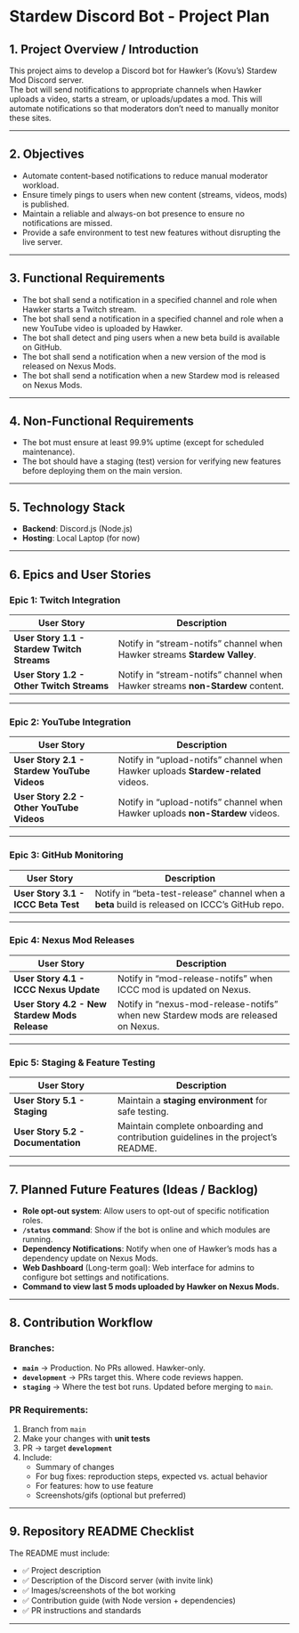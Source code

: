 # Stardew Discord Bot - Project Plan

## 1. Project Overview / Introduction
This project aims to develop a Discord bot for Hawker’s (Kovu’s) Stardew Mod Discord server.  
The bot will send notifications to appropriate channels when Hawker uploads a video, starts a stream, or uploads/updates a mod. This will automate notifications so that moderators don’t need to manually monitor these sites.

---

## 2. Objectives
- Automate content-based notifications to reduce manual moderator workload.
- Ensure timely pings to users when new content (streams, videos, mods) is published.
- Maintain a reliable and always-on bot presence to ensure no notifications are missed.
- Provide a safe environment to test new features without disrupting the live server.

---

## 3. Functional Requirements
- The bot shall send a notification in a specified channel and role when Hawker starts a Twitch stream.
- The bot shall send a notification in a specified channel and role when a new YouTube video is uploaded by Hawker.
- The bot shall detect and ping users when a new beta build is available on GitHub.
- The bot shall send a notification when a new version of the mod is released on Nexus Mods.
- The bot shall send a notification when a new Stardew mod is released on Nexus Mods.

---

## 4. Non-Functional Requirements
- The bot must ensure at least 99.9% uptime (except for scheduled maintenance).
- The bot should have a staging (test) version for verifying new features before deploying them on the main version.

---

## 5. Technology Stack
- **Backend**: Discord.js (Node.js)
- **Hosting**: Local Laptop (for now)

---

## 6. Epics and User Stories

### Epic 1: Twitch Integration
| User Story                              | Description                                                                                     |
|-----------------------------------------|-------------------------------------------------------------------------------------------------|
| **User Story 1.1 - Stardew Twitch Streams** | Notify in “stream-notifs” channel when Hawker streams **Stardew Valley**.                        |
| **User Story 1.2 - Other Twitch Streams**  | Notify in “stream-notifs” channel when Hawker streams **non-Stardew** content.                   |

---

### Epic 2: YouTube Integration
| User Story                               | Description                                                                                     |
|------------------------------------------|-------------------------------------------------------------------------------------------------|
| **User Story 2.1 - Stardew YouTube Videos** | Notify in “upload-notifs” channel when Hawker uploads **Stardew-related** videos.                |
| **User Story 2.2 - Other YouTube Videos**  | Notify in “upload-notifs” channel when Hawker uploads **non-Stardew** videos.                    |

---

### Epic 3: GitHub Monitoring
| User Story                                | Description                                                                                     |
|-------------------------------------------|-------------------------------------------------------------------------------------------------|
| **User Story 3.1 - ICCC Beta Test**         | Notify in “beta-test-release” channel when a **beta** build is released on ICCC’s GitHub repo.  |

---

### Epic 4: Nexus Mod Releases
| User Story                                | Description                                                                                     |
|-------------------------------------------|-------------------------------------------------------------------------------------------------|
| **User Story 4.1 - ICCC Nexus Update**     | Notify in “mod-release-notifs” when ICCC mod is updated on Nexus.                               |
| **User Story 4.2 - New Stardew Mods Release** | Notify in “nexus-mod-release-notifs” when new Stardew mods are released on Nexus.                |

---

### Epic 5: Staging & Feature Testing
| User Story                                | Description                                                                                     |
|-------------------------------------------|-------------------------------------------------------------------------------------------------|
| **User Story 5.1 - Staging**                | Maintain a **staging environment** for safe testing.                                             |
| **User Story 5.2 - Documentation**         | Maintain complete onboarding and contribution guidelines in the project’s README.                |

---

## 7. Planned Future Features (Ideas / Backlog)
- **Role opt-out system**: Allow users to opt-out of specific notification roles.
- **`/status` command**: Show if the bot is online and which modules are running.
- **Dependency Notifications**: Notify when one of Hawker’s mods has a dependency update on Nexus Mods.
- **Web Dashboard** (Long-term goal): Web interface for admins to configure bot settings and notifications.
- **Command to view last 5 mods uploaded by Hawker on Nexus Mods.**

---

## 8. Contribution Workflow
### Branches:
- **`main`** → Production. No PRs allowed. Hawker-only.
- **`development`** → PRs target this. Where code reviews happen.
- **`staging`** → Where the test bot runs. Updated before merging to `main`.

### PR Requirements:
1. Branch from `main`
2. Make your changes with **unit tests**
3. PR → target **`development`**
4. Include:
   - Summary of changes
   - For bug fixes: reproduction steps, expected vs. actual behavior
   - For features: how to use feature
   - Screenshots/gifs (optional but preferred)

---

## 9. Repository README Checklist
The README must include:
- ✅ Project description
- ✅ Description of the Discord server (with invite link)
- ✅ Images/screenshots of the bot working
- ✅ Contribution guide (with Node version + dependencies)
- ✅ PR instructions and standards

---